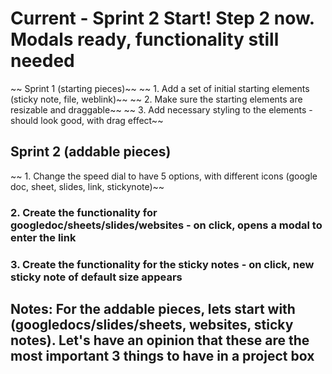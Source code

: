 # Current - Sprint 2 Start! Step 2 now. Modals ready, functionality still needed

~~ Sprint 1 (starting pieces)~~
~~ 1. Add a set of initial starting elements (sticky note, file, weblink)~~
~~ 2. Make sure the starting elements are resizable and draggable~~
~~ 3. Add necessary styling to the elements - should look good, with drag effect~~

## Sprint 2 (addable pieces)
~~ 1. Change the speed dial to have 5 options, with different icons (google doc, sheet, slides, link, stickynote)~~
### 2. Create the functionality for googledoc/sheets/slides/websites - on click, opens a modal to enter the link
### 3. Create the functionality for the sticky notes - on click, new sticky note of default size appears



## Notes: For the addable pieces, lets start with (googledocs/slides/sheets, websites, sticky notes). Let's have an opinion that these are the most important 3 things to have in a project box